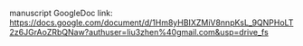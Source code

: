 manuscript GoogleDoc link:
https://docs.google.com/document/d/1Hm8yHBIXZMiV8nnpKsL_9QNPHoLT2z6JGrAoZRbQNaw?authuser=liu3zhen%40gmail.com&usp=drive_fs

